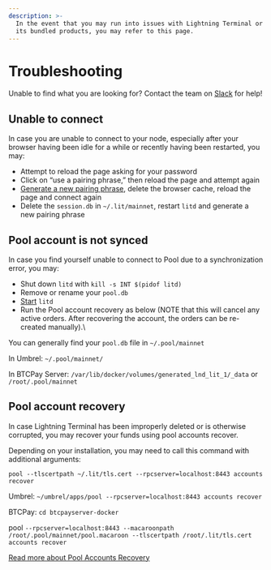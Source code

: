 ```yaml
---
description: >-
  In the event that you may run into issues with Lightning Terminal or one of
  its bundled products, you may refer to this page.
---
```


# Troubleshooting

Unable to find what you are looking for? Contact the team on [Slack](https://lightning.engineering/slack.html) for help!

## Unable to connect <a href="#docs-internal-guid-d0ac868a-7fff-0e26-52e4-c5cfe3f7199e" id="docs-internal-guid-d0ac868a-7fff-0e26-52e4-c5cfe3f7199e"></a>

In case you are unable to connect to your node, especially after your browser having been idle for a while or recently having been restarted, you may:

* Attempt to reload the page asking for your password
* Click on “use a pairing phrase,” then reload the page and attempt again
* [Generate a new pairing phrase](run-litd.md#connect-to-lightning-terminal), delete the browser cache, reload the page and connect again
* Delete the `session.db` in `~/.lit/mainnet`, restart `litd` and generate a new pairing phrase

## Pool account is not synced

In case you find yourself unable to connect to Pool due to a synchronization error, you may:

* Shut down `litd` with `kill -s INT $(pidof litd)`
* Remove or rename your `pool.db`
* [Start](get-lit.md#docs-internal-guid-ae172929-7fff-f9d0-7921-e6f8acc92f53) `litd`
* Run the Pool account recovery as below (NOTE that this will cancel any active orders. After recovering the account, the orders can be re-created manually).\


You can generally find your `pool.db` file in `~/.pool/mainnet`

In Umbrel: `~/.pool/mainnet/`

In BTCPay Server: `/var/lib/docker/volumes/generated_lnd_lit_1/_data` or `/root/.pool/mainnet`

## Pool account recovery

In case Lightning Terminal has been improperly deleted or is otherwise corrupted, you may recover your funds using pool accounts recover.

Depending on your installation, you may need to call this command with additional arguments:

`pool --tlscertpath ~/.lit/tls.cert --rpcserver=localhost:8443 accounts recover`

Umbrel: `~/umbrel/apps/pool --rpcserver=localhost:8443 accounts recover`

BTCPay: `cd btcpayserver-docker`

pool `--rpcserver=localhost:8443 --macaroonpath /root/.pool/mainnet/pool.macaroon --tlscertpath /root/.lit/tls.cert accounts recover`

[Read more about Pool Accounts Recovery](../pool/account\_recovery.md)
